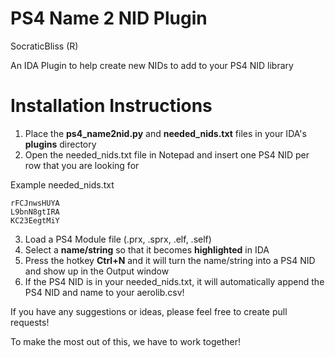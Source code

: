 # PS4 Name 2 NID Plugin

SocraticBliss (R)

An IDA Plugin to help create new NIDs to add to your PS4 NID library

# Installation Instructions
1) Place the **ps4_name2nid.py** and **needed_nids.txt** files in your IDA's **plugins** directory
2) Open the needed_nids.txt file in Notepad and insert one PS4 NID per row that you are looking for

Example needed_nids.txt
```
rFCJnwsHUYA
L9bnN8gtIRA
KC23EegtMiY
```
3) Load a PS4 Module file (.prx, .sprx, .elf, .self)
4) Select a **name/string** so that it becomes **highlighted** in IDA
5) Press the hotkey **Ctrl+N** and it will turn the name/string into a PS4 NID and show up in the Output window
6) If the PS4 NID is in your needed_nids.txt, it will automatically append the PS4 NID and name to your aerolib.csv!

If you have any suggestions or ideas, please feel free to create pull requests!

To make the most out of this, we have to work together!
